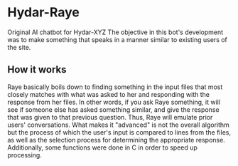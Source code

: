 # Hydar-Raye
Original AI chatbot for Hydar-XYZ
The objective in this bot's development was to make something that speaks in a manner similar to existing users of the site.

## How it works
Raye basically boils down to finding something in the input files that most closely matches with what was asked to her and responding with the response from her files.
In other words, if you ask Raye something, it will see if someone else has asked something similar, and give the response that was given to that previous question. Thus, Raye will emulate prior users' conversations.
What makes it "advanced" is not the overall algorithm but the process of which the user's input is compared to lines from the files, as well as the selection process for determining the appropriate response. 
Additionally, some functions were done in C in order to speed up processing.

